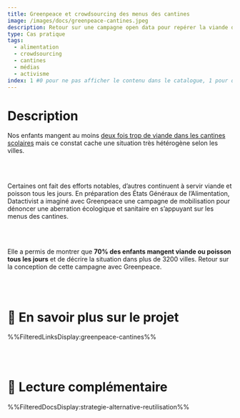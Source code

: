 ```yaml
---
title: Greenpeace et crowdsourcing des menus des cantines
image: /images/docs/greenpeace-cantines.jpeg
description: Retour sur une campagne open data pour repérer la viande dans les cantines
type: Cas pratique
tags:
  - alimentation
  - crowdsourcing
  - cantines
  - médias
  - activisme
index: 1 #0 pour ne pas afficher le contenu dans le catalogue, 1 pour qu'il s'affiche dans le catalogue
--- 
```

# Description

Nos enfants mangent au moins [deux fois trop de viande dans les cantines scolaires](https://www.greenpeace.fr/deux-de-viande-a-cantine/) mais ce constat cache une situation très hétérogène selon les villes. 

<br></br>

Certaines ont fait des efforts notables, d’autres continuent à servir viande et poisson tous les jours. En préparation des États Généraux de l’Alimentation, Datactivist a imaginé avec Greenpeace une campagne de mobilisation pour dénoncer une aberration écologique et sanitaire en s’appuyant sur les menus des cantines.

<br></br>

Elle a permis de montrer que **70% des enfants mangent viande ou poisson tous les jours** et de décrire la situation dans plus de 3200 villes. Retour sur la conception de cette campagne avec Greenpeace.

<br></br>

# 🔎 En savoir plus sur le projet

%%FilteredLinksDisplay:greenpeace-cantines%%

<br></br>

# 📘 Lecture complémentaire

%%FilteredDocsDisplay:strategie-alternative-reutilisation%%

